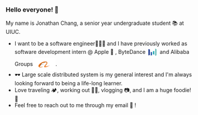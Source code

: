 ### Hello everyone! 👋

My name is Jonathan Chang, a senior year undergraduate student 📚 at UIUC.
- I want to be a software engineer👨🏻‍💻 and I have previously worked as software development intern @ Apple  , ByteDance <img src="image/bytedance.png" width="30px" style="vertical-align:middle;"/> and Alibaba Groups<img src="image/alibaba.png" width="60px" style="vertical-align:middle;"/>.
- 🕶 Large scale distributed system is my general interest and I'm always looking forward to being a life-long learner.
- Love traveling 🏕, working out 🏋🏻, vlogging 📷, and I am a huge foodie! 🥘
- Feel free to reach out to me through my email 📩 !